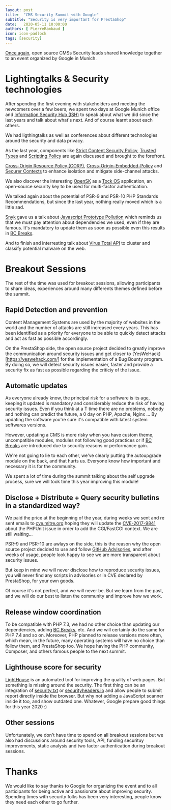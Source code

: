```yaml
---
layout: post
title:  "CMS Security Summit with Google"
subtitle: "Security is very important for PrestaShop"
date:   2020-05-11 10:00:00
authors: [ PierreRambaud ]
icon: icon-padlock
tags: [security]
---
```


[Once again](https://build.prestashop.com/news/we-were-at-the-cms-security-summit-with-google/), open source CMSs Security leads shared knowledge together to an event organized by Google in Munich.

# Lightingtalks & Security technologies

After spending the first evening with stakeholders and meeting the newcomers over a few beers, we spent two days at Google Munich office and [Information Security Hub (ISH)](https://www.ish-muc.com/) to speak about what we did since the last years and talk about what's next.
And of course learnt about each others.


We had ligthingtalks as well as conferences about different technologies around the security and data privacy.

As the last year, components like [Strict Content Security Policy](https://bit.ly/strict-csp), [Trusted Types](https://bit.ly/tt-spec) and [Scripting Policy](https://bit.ly/scripting-policy) are again discussed and brought to the forefront.

[Cross-Origin Resource Policy (CORP)](https://fetch.spec.whatwg.org/#cross-origin-resource-policy-header), [Cross-Origin-Embedded-Policy](https://bit.ly/coep-spec) and [Securer Contexts](https://bit.ly/securer-contexts) to enhance isolation and mitigate side-channel attacks.

We also discover the interesting [OpenSK](https://github.com/google/OpenSK) as a [Tock OS](https://www.tockos.org/) application, an open-source security key to be used for multi-factor authentication.

We talked again about the potential of PSR-9 and PSR-10 PHP Standards Recommendations, but since the last year, nothing really moved which is a little sad.

[Snyk](https://snyk.io) gave us a talk about [Javascript Prototype Pollution](https://snyk.io/vuln/SNYK-JS-LODASH-450202) which reminds us that we must pay attention about dependencies we used, even if they are famous.
It's mandatory to update them as soon as possible even this results in [BC Breaks](bc-breaks).

And to finish and interresting talk about [Virus Total API](https://developers.virustotal.com/reference) to cluster and classify potential malware on the web.


# Breakout Sessions

The rest of the time was used for breakout sessions, allowing participants to share ideas, experiences around many differents themes defined before the summit.

## Rapid Detection and prevention

Content Management Systems are used by the majority of websites in the world and the number of attacks are still increased every years.
This has been identified as a priority for everyone to be able to quickly detect attacks and act as fast as possible accordingly.

On the PrestaShop side, the open source project decided to greatly improve the communication around security issues and get closer to (YesWeHack)[https://yeswehack.com/] for the implementation of a Bug Bounty program.
By doing so, we will detect security issues easier, faster and provide a security fix as fast as possible regarding the criticiy of the issue.


## Automatic updates

As everyone already know, the principal risk for a software is its age, keeping it updated is mandatory and considerably reduce the risk of having security issues.
Even if you think at a T time there are no problems, nobody and nothing can predict the future, a 0 day on PHP, Apache, Nginx ...
By updating the software you're sure it's compatible with latest system softwares versions.

However, updating a CMS is more risky when you have custom theme, uncompatible modules, modules not following good practices or if [BC Breaks](bc-breaks) are introduced due to security reasons or performance gain.

We're not going to lie to each other, we've clearly putting the autoupgrade module on the back, and that hurts us.
Everyone know how important and necessary it is for the community.

We spent a lot of time during the summit talking about the self upgrade process, sure we will took time this year improving this module!

## Disclose + Distribute + Query security bulletins in a standardized way?

We paid the price at the beginning of the year, during weeks we sent and re sent emails to [cve.mitre.org](https://cve.mitre.org/) hoping they will update the [CVE-2017-9841](https://cve.mitre.org/cgi-bin/cvename.cgi?name=CVE-2017-9841) about the PHPUnit issue in order to add the CGI/FastCGI context. We are still waiting...

PSR-9 and PSR-10 are awlays on the side, this is the reason why the open source project decided to use and follow [GitHub Advisories](https://help.github.com/en/github/managing-security-vulnerabilities/about-github-security-advisories), and after weeks of usage, people look happy to see we are more transparent about security issues.

But keep in mind we will never disclose how to reproduce security issues, you will never find any scripts in advisories or in CVE declared by PrestaShop, for your own goods.

Of course it's not perfect, and we will never be. But we learn from the past, and we will do our best to listen the community and improve how we work.

## Release window coordination

To be compatible with PHP 7.3, we had no other choice than updating our dependencies, adding [BC Breaks](bc-breaks), etc. And we will certainly do the same for PHP 7.4 and so on.
Moreover, PHP planned to release versions more often, which mean, in the future, many operating systems will have no choice than follow them, and PrestaShop too.
We hope having the PHP community, Composer, and others famous people to the next summit.

## Lighthouse score for security

[LightHouse](https://developers.google.com/web/tools/lighthouse) is an automated tool for improving the quality of web pages. But something is missing around the security.
The first thing can be an integration of [security.txt](https://securitytxt.org/) or [securityheaders.io](https://securityheaders.io) and allow people to submit report directly inside the browser.
But why not adding a JavaScript scanner inside it too, and show outdated one.
Whatever, Google prepare good things for this year 2020 :)


## Other sessions

Unfortunately, we don't have time to spend on all breakout sessions but we also had discussions around security tools, API, funding securituy improvements, static analysis and two factor authentication during breakout sessions. 

# Thanks 

We would like to say thanks to Google for organizing the event and to all participants for being active and passionate about improving security.
Spending times with security folks has been very interesting, people know they need each other to go further.


[bc-breaks]: https://devdocs.prestashop.com/1.7/contribute/contribution-guidelines/#bc-breaks
